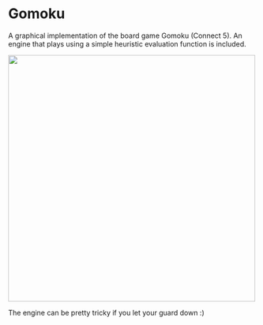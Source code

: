 # Gomoku
A graphical implementation of the board game Gomoku (Connect 5). An engine that plays using a simple heuristic evaluation function is included. 

<img src="https://github.com/wqian0/Gomoku/blob/master/animated_gomoku.gif" width="500" height="500"/>

The engine can be pretty tricky if you let your guard down :)
